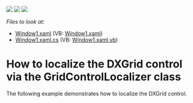 <!-- default badges list -->
![](https://img.shields.io/endpoint?url=https://codecentral.devexpress.com/api/v1/VersionRange/128651760/11.1.4%2B)
[![](https://img.shields.io/badge/Open_in_DevExpress_Support_Center-FF7200?style=flat-square&logo=DevExpress&logoColor=white)](https://supportcenter.devexpress.com/ticket/details/E962)
[![](https://img.shields.io/badge/📖_How_to_use_DevExpress_Examples-e9f6fc?style=flat-square)](https://docs.devexpress.com/GeneralInformation/403183)
<!-- default badges end -->
<!-- default file list -->
*Files to look at*:

* [Window1.xaml](./CS/DXGrid_Localization/Window1.xaml) (VB: [Window1.xaml](./VB/DXGrid_Localization/Window1.xaml))
* [Window1.xaml.cs](./CS/DXGrid_Localization/Window1.xaml.cs) (VB: [Window1.xaml.vb](./VB/DXGrid_Localization/Window1.xaml.vb))
<!-- default file list end -->
# How to localize the DXGrid control via the GridControlLocalizer class


<p>The following example demonstrates how to localize the DXGrid control.</p>

<br/>


